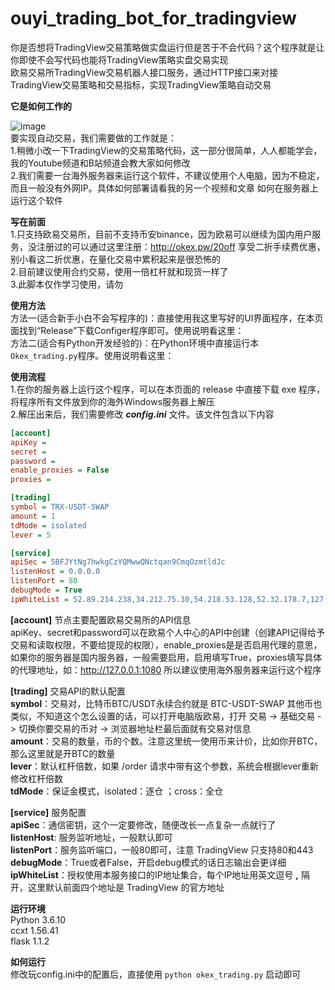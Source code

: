 # ouyi_trading_bot_for_tradingview

你是否想将TradingView交易策略做实盘运行但是苦于不会代码？这个程序就是让你即使不会写代码也能将TradingView策略实盘交易实现  
欧易交易所TradingView交易机器人接口服务，通过HTTP接口来对接TradingView交易策略和交易指标，实现TradingView策略自动交易  
  
**它是如何工作的**  

![image](https://user-images.githubusercontent.com/94948670/143181162-54d46868-d4cd-4f1f-bbc4-a5836f0c1f5d.png)  
要实现自动交易，我们需要做的工作就是：  
1.稍微小改一下TradingView的交易策略代码，这一部分很简单，人人都能学会，我的Youtube频道和B站频道会教大家如何修改  
2.我们需要一台海外服务器来运行这个软件，不建议使用个人电脑，因为不稳定，而且一般没有外网IP。具体如何部署请看我的另一个视频和文章 如何在服务器上运行这个软件
  
**写在前面**  
1.只支持欧易交易所，目前不支持币安binance，因为欧易可以继续为国内用户服务，没注册过的可以通过这里注册：http://okex.pw/20off  享受二折手续费优惠，别小看这二折优惠，在量化交易中累积起来是很恐怖的  
2.目前建议使用合约交易，使用一倍杠杆就和现货一样了  
3.此脚本仅作学习使用，请勿

**使用方法**  
方法一(适合新手小白不会写程序的)：直接使用我这里写好的UI界面程序，在本页面找到“Release”下载Configer程序即可。使用说明看这里：  
方法二(适合有Python开发经验的)：在Python环境中直接运行本`Okex_trading.py`程序。使用说明看这里：  

**使用流程**  
1.在你的服务器上运行这个程序，可以在本页面的 release 中直接下载 exe 程序，将程序所有文件放到你的海外Windows服务器上解压  
2.解压出来后，我们需要修改 ***config.ini***  文件。该文件包含以下内容  
```ini
[account]
apiKey = 
secret = 
password = 
enable_proxies = False
proxies = 

[trading]
symbol = TRX-USDT-SWAP
amount = 1
tdMode = isolated
lever = 5

[service]
apiSec = 5BFJYtNg7hwkgCzYQMwwQNctqan9CmqOzmtldJc
listenHost = 0.0.0.0
listenPort = 80
debugMode = True
ipWhiteList = 52.89.214.238,34.212.75.30,54.218.53.128,52.32.178.7,127.0.0.1
```  
  
**[account]** 节点主要配置欧易交易所的API信息  
apiKey、secret和password可以在欧易个人中心的API中创建（创建API记得给予交易和读取权限，不要给提现的权限），enable_proxies是是否启用代理的意思，如果你的服务器是国内服务器，一般需要启用，启用填写True，proxies填写具体的代理地址，如：http://127.0.0.1:1080  所以建议使用海外服务器来运行这个程序  
  
**[trading]** 交易API的默认配置  
**symbol**：交易对，比特币BTC/USDT永续合约就是 BTC-USDT-SWAP 其他币也类似，不知道这个怎么设置的话，可以打开电脑版欧易，打开 交易 -> 基础交易 -> 切换你要交易的币对 -> 浏览器地址栏最后面就有交易对信息  
**amount**：交易的数量，币的个数。注意这里统一使用币来计价，比如你开BTC，那么这里就是开BTC的数量  
**lever**：默认杠杆倍数，如果 /order 请求中带有这个参数，系统会根据lever重新修改杠杆倍数  
**tdMode**：保证金模式，isolated：逐仓 ；cross：全仓

**[service]** 服务配置  
**apiSec**：通信密钥，这个一定要修改，随便改长一点复杂一点就行了  
**listenHost**: 服务监听地址，一般默认即可  
**listenPort**：服务监听端口，一般80即可，注意 TradingView 只支持80和443  
**debugMode**：True或者False，开启debug模式的话日志输出会更详细  
**ipWhiteList**：授权使用本服务接口的IP地址集合，每个IP地址用英文逗号 **,** 隔开，这里默认前面四个地址是 TradingView 的官方地址  


**运行环境**  
Python 3.6.10  
ccxt 1.56.41  
flask 1.1.2  

**如何运行**  
修改玩config.ini中的配置后，直接使用 `python okex_trading.py` 启动即可 
